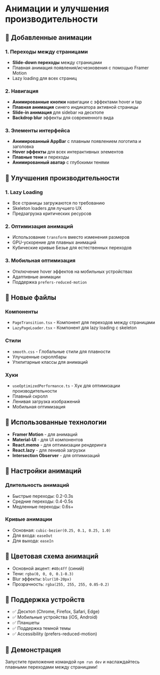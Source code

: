 # Анимации и улучшения производительности

## 🎨 Добавленные анимации

### 1. Переходы между страницами
- **Slide-down переходы** между страницами
- Плавная анимация появления/исчезновения с помощью Framer Motion
- Lazy loading для всех страниц

### 2. Навигация
- **Анимированные кнопки** навигации с эффектами hover и tap
- **Плавная анимация** синего индикатора активной страницы
- **Slide-in анимация** для sidebar на десктопе
- **Backdrop blur** эффекты для современного вида

### 3. Элементы интерфейса
- **Анимированный AppBar** с плавным появлением логотипа и заголовка
- **Hover эффекты** для всех интерактивных элементов
- **Плавные тени** и переходы
- **Анимированный аватар** с глубокими тенями

## 🚀 Улучшения производительности

### 1. Lazy Loading
- Все страницы загружаются по требованию
- Skeleton loaders для лучшего UX
- Предзагрузка критических ресурсов

### 2. Оптимизация анимаций
- Использование `transform` вместо изменения размеров
- GPU-ускорение для плавных анимаций
- Кубические кривые Безье для естественных переходов

### 3. Мобильная оптимизация
- Отключение hover эффектов на мобильных устройствах
- Адаптивные анимации
- Поддержка `prefers-reduced-motion`

## 📁 Новые файлы

### Компоненты
- `PageTransition.tsx` - Компонент для переходов между страницами
- `LazyPageLoader.tsx` - Компонент для lazy loading с skeleton

### Стили
- `smooth.css` - Глобальные стили для плавности
- Улучшенные скроллбары
- Утилитарные классы для анимаций

### Хуки
- `useOptimizedPerformance.ts` - Хук для оптимизации производительности
- Плавный скролл
- Ленивая загрузка изображений
- Мобильная оптимизация

## 🎯 Использованные технологии

- **Framer Motion** - для анимаций
- **Material-UI** - для UI компонентов
- **React.memo** - для оптимизации рендеринга
- **React.lazy** - для ленивой загрузки
- **Intersection Observer** - для оптимизаций

## 🔧 Настройки анимаций

### Длительность анимаций
- Быстрые переходы: 0.2-0.3s
- Средние переходы: 0.4-0.5s
- Медленные переходы: 0.6s+

### Кривые анимации
- Основная: `cubic-bezier(0.25, 0.1, 0.25, 1.0)`
- Для входа: `easeOut`
- Для выхода: `easeIn`

## 🎨 Цветовая схема анимаций
- Основной акцент: `#40c4ff` (синий)
- Тени: `rgba(0, 0, 0, 0.1-0.3)`
- Blur эффекты: `blur(10-20px)`
- Прозрачность: `rgba(255, 255, 255, 0.05-0.2)`

## 📱 Поддержка устройств
- ✅ Десктоп (Chrome, Firefox, Safari, Edge)
- ✅ Мобильные устройства (iOS, Android)
- ✅ Планшеты
- ✅ Поддержка темной темы
- ✅ Accessibility (prefers-reduced-motion)

## 🎪 Демонстрация
Запустите приложение командой `npm run dev` и наслаждайтесь плавными переходами между страницами! 
